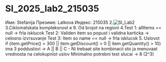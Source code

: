 # SI_2025_lab2_215035
Име: Stefanija
Презиме: Lalkova
Индекс: 215035
2.![SI_Lab2](https://github.com/user-attachments/assets/0ae28bb2-2f53-4990-bee2-5a9d195e7902)
3.Ciklomatskata kompleksnost e 9. Od brojot na regioni
4.Test 1: allItems == null -> frla isklucok
  Test 2: Validen item so popust i validna karticka -> celosno izvrsuvanje
  Test 3: Item so name == null -> frla isklucok
5. Uslovot if (item.getPrice() > 300 || item.getDiscount() > 0 || item.getQuantity() > 10) ima 3 podduslovi -> A || B || C - Ni trebaat site kombinacii sto ja menuvaat vrednosta na celokupniot uslov
Minimalno potrebni test slucai -> 8 (2^3)
